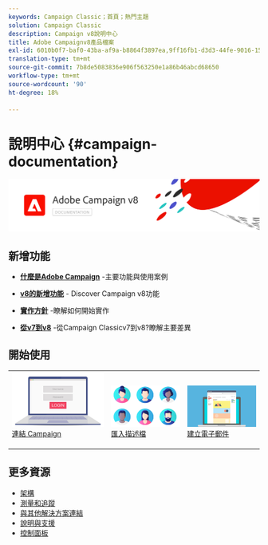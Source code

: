 ```yaml
---
keywords: Campaign Classic；首頁；熱門主題
solution: Campaign Classic
description: Campaign v8說明中心
title: Adobe Campaignv8產品檔案
exl-id: 6010b0f7-baf0-43ba-af9a-b8864f3897ea,9ff16fb1-d3d3-44fe-9016-15abffdbc74e
translation-type: tm+mt
source-git-commit: 7b8de5083836e906f563250e1a86b46abcd68650
workflow-type: tm+mt
source-wordcount: '90'
ht-degree: 18%

---
```


# 說明中心 {#campaign-documentation}

![](assets/banner-documentationv8.png)

## 新增功能

* **[什麼是Adobe Campaign](start/get-started.md)** -主要功能與使用案例

* **[v8的新增功能](start/whats-new.md)** - Discover Campaign v8功能

* **[實作方針](start/implement.md)**  -瞭解如何開始實作

* **[從v7到v8](start/capability-matrix.md)** -從Campaign Classicv7到v8?瞭解主要差異

## 開始使用

<table>
<tr>
  <td valign="bottom">
    <a href="start/connect.md">
      <img alt="Connect" src="start/assets/do-not-localize/login.jpeg"/>
    </a>
    <div>
    <a href="start/connect.md">連結 Campaign</a>
    </div>
    <br>
  </td>

<td valign="bottom">
      <a href="start/import.md">
       <img alt="匯入" src="start/assets/do-not-localize/profiles.jpeg" />
       </a>
    <div><a href="start/import.md">匯入描述檔</a>
    </div>
    <br>
  </td>
  <td valign="bottom">
    <a href="start/create-message.md">
      <img alt="電子郵件" src="start/assets/do-not-localize/email-design.jpeg" />
    </a>
    <div>
    <a href="start/create-message.md">建立電子郵件</a>
    </div>
    <br>
  </td>
</tr>
</table>

## 更多資源

* [架構](dev/architecture.md)
* [測量和追蹤](start/reporting.md)
* [與其他解決方案連結](connect/integration.md)
* [說明與支援](start/support.md)
* [控制面板](https://experienceleague.adobe.com/docs/control-panel/using/control-panel-home.html)
